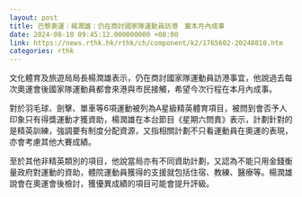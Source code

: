 ```yaml
---
layout: post
title: 巴黎奧運｜楊潤雄：仍在商討國家隊運動員訪港　冀本月內成事
date: 2024-08-10 09:45:12.000000000 +08:00
link: https://news.rthk.hk/rthk/ch/component/k2/1765602-20240810.htm
categories: rthk
---
```


文化體育及旅遊局局長楊潤雄表示，仍在商討國家隊運動員訪港事宜，他說過去每次奧運會後國家隊運動員都會來港與市民接觸，希望今次行程在本月內成事。

對於羽毛球、劍擊、單車等6項運動被列為A星級精英體育項目，被問到會否予人印象只有得獎運動才獲資助，楊潤雄在本台節目《星期六問責》表示，計劃針對的是精英訓練，強調要有制度分配資源，又指相關計劃不只看運動員在奧運的表現，亦會考慮其他大賽成績。

至於其他非精英類別的項目，他說當局亦有不同資助計劃，又認為不能只用金錢衡量政府對運動的資助，體院運動員獲得的支援就包括住宿、教練、醫療等。楊潤雄說會在奧運會後檢討，獲優異成績的項目可能會提升評級。
